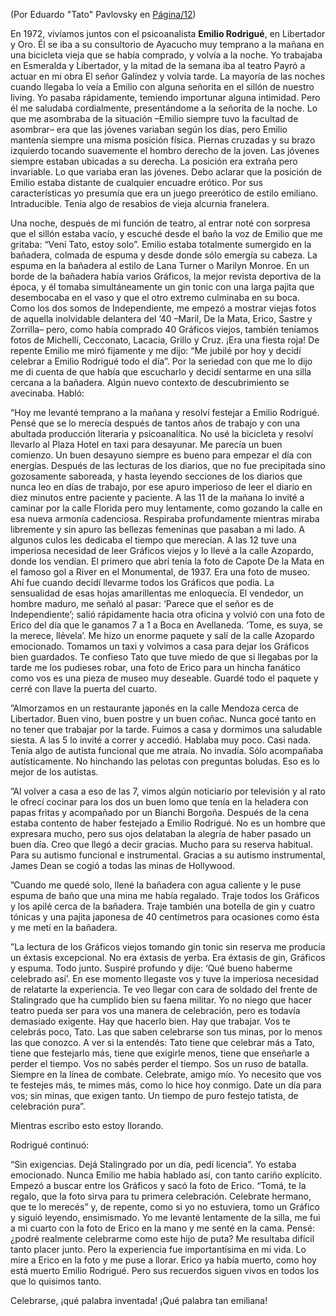 (Por Eduardo "Tato" Pavlovsky en [Página/12](http://www.pagina12.com.ar/diario/psicologia/9-100180-2008-03-06.html))

En 1972, vivíamos juntos con el psicoanalista **Emilio Rodrigué**, en Libertador y Oro. Él se iba a su consultorio de Ayacucho muy temprano a la mañana en una bicicleta vieja que se había comprado, y volvía a la noche. Yo trabajaba en Esmeralda y Libertador, y la mitad de la semana iba al teatro Payró a actuar en mi obra El señor Galíndez y volvía tarde. La mayoría de las noches cuando llegaba lo veía a Emilio con alguna señorita en el sillón de nuestro living. Yo pasaba rápidamente, temiendo importunar alguna intimidad. Pero él me saludaba cordialmente, presentándome a la señorita de la noche. Lo que me asombraba de la situación –Emilio siempre tuvo la facultad de asombrar– era que las jóvenes variaban según los días, pero Emilio mantenía siempre una misma posición física. Piernas cruzadas y su brazo izquierdo tocando suavemente el hombro derecho de la joven. Las jóvenes siempre estaban ubicadas a su derecha. La posición era extraña pero invariable. Lo que variaba eran las jóvenes. Debo aclarar que la posición de Emilio estaba distante de cualquier encuadre erótico. Por sus características yo presumía que era un juego preerótico de estilo emiliano. Intraducible. Tenía algo de resabios de vieja alcurnia franelera.

Una noche, después de mi función de teatro, al entrar noté con sorpresa que el sillón estaba vacío, y escuché desde el baño la voz de Emilio que me gritaba: “Vení Tato, estoy solo”. Emilio estaba totalmente sumergido en la bañadera, colmada de espuma y desde donde sólo emergía su cabeza. La espuma en la bañadera al estilo de Lana Turner o Marilyn Monroe. En un borde de la bañadera había varios Gráficos, la mejor revista deportiva de la época, y él tomaba simultáneamente un gin tonic con una larga pajita que desembocaba en el vaso y que el otro extremo culminaba en su boca. Como los dos somos de Independiente, me empezó a mostrar viejas fotos de aquella inolvidable delantera del ’40 –Maril, De la Mata, Erico, Sastre y Zorrilla– pero, como había comprado 40 Gráficos viejos, también teníamos fotos de Michelli, Cecconato, Lacacia, Grillo y Cruz. ¡Era una fiesta roja! De repente Emilio me miró fijamente y me dijo: “Me jubilé por hoy y decidí celebrar a Emilio Rodrigué todo el día”. Por la seriedad con que me lo dijo me di cuenta de que había que escucharlo y decidí sentarme en una silla cercana a la bañadera. Algún nuevo contexto de descubrimiento se avecinaba. Habló:

“Hoy me levanté temprano a la mañana y resolví festejar a Emilio Rodrigué. Pensé que se lo merecía después de tantos años de trabajo y con una abultada producción literaria y psicoanalítica. No usé la bicicleta y resolví llevarlo al Plaza Hotel en taxi para desayunar. Me parecía un buen comienzo. Un buen desayuno siempre es bueno para empezar el día con energías. Después de las lecturas de los diarios, que no fue precipitada sino gozosamente saboreada, y hasta leyendo secciones de los diarios que nunca leo en días de trabajo, por ese apuro imperioso de leer el diario en diez minutos entre paciente y paciente. A las 11 de la mañana lo invité a caminar por la calle Florida pero muy lentamente, como gozando la calle en esa nueva armonía cadenciosa. Respiraba profundamente mientras miraba libremente y sin apuro las bellezas femeninas que pasaban a mi lado. A algunos culos les dedicaba el tiempo que merecían. A las 12 tuve una imperiosa necesidad de leer Gráficos viejos y lo llevé a la calle Azopardo, donde los vendían. El primero que abrí tenía la foto de Capote De la Mata en el famoso gol a River en el Monumental, de 1937. Era una foto de museo. Ahí fue cuando decidí llevarme todos los Gráficos que podía. La sensualidad de esas hojas amarillentas me enloquecía. El vendedor, un hombre maduro, me señaló al pasar: ‘Parece que el señor es de Independiente’; salió rápidamente hacia otra oficina y volvió con una foto de Erico del día que le ganamos 7 a 1 a Boca en Avellaneda. ‘Tome, es suya, se la merece, llévela’. Me hizo un enorme paquete y salí de la calle Azopardo emocionado. Tomamos un taxi y volvimos a casa para dejar los Gráficos bien guardados. Te confieso Tato que tuve miedo de que si llegabas por la tarde me los pudieses robar, una foto de Erico para un hincha fanático como vos es una pieza de museo muy deseable. Guardé todo el paquete y cerré con llave la puerta del cuarto.

”Almorzamos en un restaurante japonés en la calle Mendoza cerca de Libertador. Buen vino, buen postre y un buen coñac. Nunca gocé tanto en no tener que trabajar por la tarde. Fuimos a casa y dormimos una saludable siesta. A las 5 lo invité a correr y accedió. Hablaba muy poco. Casi nada. Tenía algo de autista funcional que me atraía. No invadía. Sólo acompañaba autísticamente. No hinchando las pelotas con preguntas boludas. Eso es lo mejor de los autistas.

”Al volver a casa a eso de las 7, vimos algún noticiario por televisión y al rato le ofrecí cocinar para los dos un buen lomo que tenía en la heladera con papas fritas y acompañado por un Bianchi Borgoña. Después de la cena estaba contento de haber festejado a Emilio Rodrigué. No es un hombre que expresara mucho, pero sus ojos delataban la alegría de haber pasado un buen día. Creo que llegó a decir gracias. Mucho para su reserva habitual. Para su autismo funcional e instrumental. Gracias a su autismo instrumental, James Dean se cogió a todas las minas de Hollywood.

”Cuando me quedé solo, llené la bañadera con agua caliente y le puse espuma de baño que una mina me había regalado. Traje todos los Gráficos y los apilé cerca de la bañadera. Traje también una botella de gin y cuatro tónicas y una pajita japonesa de 40 centímetros para ocasiones como ésta y me metí en la bañadera.

”La lectura de los Gráficos viejos tomando gin tonic sin reserva me producía un éxtasis excepcional. No era éxtasis de yerba. Era éxtasis de gin, Gráficos y espuma. Todo junto. Suspiré profundo y dije: ‘Qué bueno haberme celebrado así’. En ese momento llegaste vos y tuve la imperiosa necesidad de relatarte la experiencia. Te veo llegar con cara de soldado del frente de Stalingrado que ha cumplido bien su faena militar. Yo no niego que hacer teatro pueda ser para vos una manera de celebración, pero es todavía demasiado exigente. Hay que hacerlo bien. Hay que trabajar. Vos te celebrás poco, Tato. Las que saben celebrarse son tus minas, por lo menos las que conozco. A ver si la entendés: Tato tiene que celebrar más a Tato, tiene que festejarlo más, tiene que exigirle menos, tiene que enseñarle a perder el tiempo. Vos no sabés perder el tiempo. Sos un ruso de batalla. Siempre en la línea de combate. Celebrate, amigo mío. Yo necesito que vos te festejes más, te mimes más, como lo hice hoy conmigo. Date un día para vos; sin minas, que exigen tanto. Un tiempo de puro festejo tatista, de celebración pura”.

Mientras escribo esto estoy llorando.

Rodrigué continuó:

“Sin exigencias. Dejá Stalingrado por un día, pedí licencia”. Yo estaba emocionado. Nunca Emilio me había hablado así, con tanto cariño explícito. Empezó a buscar entre los Gráficos y sacó la foto de Erico. “Tomá, te la regalo, que la foto sirva para tu primera celebración. Celebrate hermano, que te lo merecés” y, de repente, como si yo no estuviera, tomo un Gráfico y siguió leyendo, ensimismado. Yo me levanté lentamente de la silla, me fui a mi cuarto con la foto de Erico en la mano y me senté en la cama. Pensé: ¿podré realmente celebrarme como este hijo de puta? Me resultaba difícil tanto placer junto. Pero la experiencia fue importantísima en mi vida. Lo mire a Erico en la foto y me puse a llorar. Erico ya había muerto, como hoy está muerto Emilio Rodrigué. Pero sus recuerdos siguen vivos en todos los que lo quisimos tanto.

Celebrarse, ¡qué palabra inventada! ¡Qué palabra tan emiliana!
